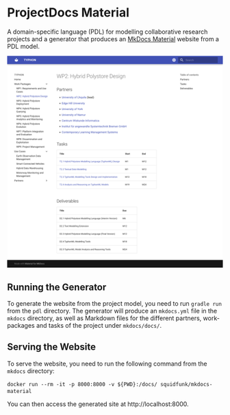 # ProjectDocs Material

A domain-specific language (PDL) for modelling collaborative research projects and a generator that produces an [MkDocs Material](https://squidfunk.github.io/mkdocs-material/) website from a PDL model.

![](screenshots/light-theme.png)

## Running the Generator

To generate the website from the project model, you need to run `gradle run` from the `pdl` directory. The generator will produce an `mkdocs.yml` file in the `mkdocs` directory, as well as Markdown files for the different partners, work-packages and tasks of the project under `mkdocs/docs/`.

## Serving the Website

To serve the website, you need to run the following command from the `mkdocs` directory:

```
docker run --rm -it -p 8000:8000 -v ${PWD}:/docs/ squidfunk/mkdocs-material
```

You can then access the generated site at http://localhost:8000.